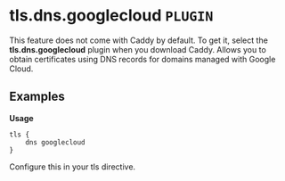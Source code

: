 # tls.dns.googlecloud `PLUGIN`
This feature does not come with Caddy by default. To get it, select the **tls.dns.googlecloud** plugin when you download Caddy.
Allows you to obtain certificates using DNS records for domains managed with Google Cloud.

## Examples
**Usage**
```
tls {
    dns googlecloud
}
```
Configure this in your tls directive.